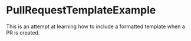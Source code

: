 # PullRequestTemplateExample
This is an attempt at learning how to include a formatted template when a PR is created.
